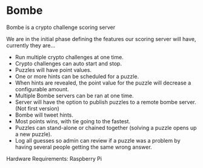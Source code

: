 # Bombe
Bombe is a crypto challenge scoring server

We are in the initial phase defining the features our scoring server will have, currently they are...

- Run multiple crypto challenges at one time.
- Crypto challenges can auto start and stop.
- Puzzles will have point values.
- One or more hints can be scheduled for a puzzle.  
- When hints are revealed, the point value for the puzzle will decrease a configurable amount.
- Multiple Bombe servers can be ran at one time.
- Server will have the option to publish puzzles to a remote bombe server. (Not first version)
- Bombe will tweet hints.
- Most points wins, with tie going to the fastest.
- Puzzles can stand-alone or chained together (solving a puzzle opens up a new puzzle).
- Log all guesses so admin can review if a puzzle was a problem by having several people getting the same wrong answer. 

Hardware Requirements:
Raspberry Pi
